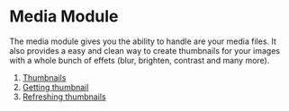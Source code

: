 # Media Module

The media module gives you the ability to handle are your media files. It also provides a easy and clean way to create thumbnails for your images with a whole bunch of effets (blur, brighten, contrast and many more).

1. [Thumbnails](/Media-Module/thumbnails.md)
2. [Getting thumbnail](/Media-Module/getting-a-thumbnail.md)
3. [Refreshing thumbnails](/Media-Module/refreshing-thumbnails.md)